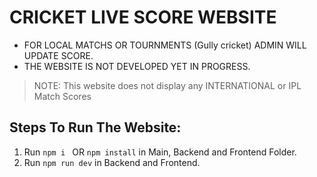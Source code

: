 # CRICKET LIVE SCORE WEBSITE

- FOR LOCAL MATCHS OR TOURNMENTS (Gully cricket) ADMIN WILL UPDATE SCORE. 
- THE WEBSITE IS NOT DEVELOPED YET IN PROGRESS.
  
> NOTE: This website does not display any INTERNATIONAL or IPL Match Scores

## Steps To Run The Website:
1. Run `npm i ` OR `npm install` in Main, Backend and Frontend Folder.
2. Run `npm run dev` in Backend and Frontend.


